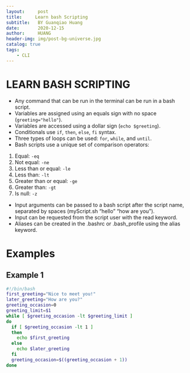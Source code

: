 ```yaml
---
layout:     post
title:     Learn bash Scripting
subtitle:   BY Guanqiao Huang
date:       2020-12-15
author:     HUANG
header-img: img/post-bg-universe.jpg
catalog: true
tags:
    - CLI
---
```

# LEARN BASH SCRIPTING
- Any command that can be run in the terminal can be run in a bash script.
- Variables are assigned using an equals sign with no space (`greeting="hello"`).
- Variables are accessed using a dollar sign (`echo $greeting`).
- Conditionals use `if`, `then`, `else`, `fi` syntax.
- Three types of loops can be used: `for`, `while`, and `until`.
- Bash scripts use a unique set of comparison operators:
1. Equal: `-eq`
2. Not equal: `-ne`
3. Less than or equal: `-le`
4. Less than: `-lt`
5. Greater than or equal: `-ge`
6. Greater than: `-gt`
7. Is null: `-z`
- Input arguments can be passed to a bash script after the script name, separated by spaces (myScript.sh “hello” “how are you”).
- Input can be requested from the script user with the read keyword.
- Aliases can be created in the .bashrc or .bash_profile using the alias keyword.

# Examples
## Example 1
```Bash
#!/bin/bash
first_greeting="Nice to meet you!"
later_greeting="How are you?"
greeting_occasion=0
greeting_limit=$1
while [ $greeting_occasion -lt $greeting_limit ]
do
  if [ $greeting_occasion -lt 1 ]
  then
    echo $first_greeting
  else
    echo $later_greeting
  fi
  greeting_occasion=$((greeting_occasion + 1))
done
```